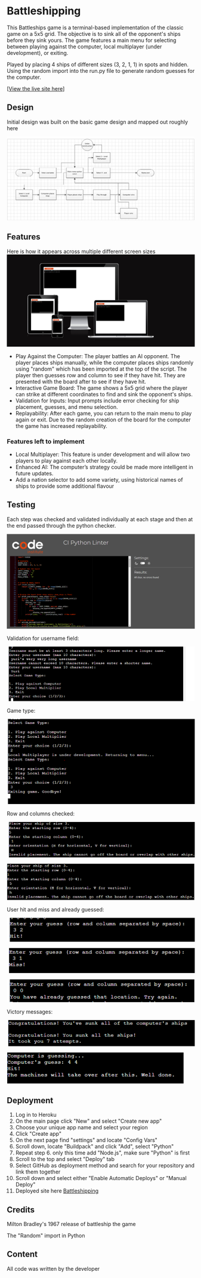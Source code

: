 # Battleshipping 
This Battleships game is a terminal-based implementation of the classic game on a 5x5 grid. The objective is to sink all of the opponent's ships before they sink yours. The game features a main menu for selecting between playing against the computer, local multiplayer (under development), or exiting.

Played by placing 4 ships of different sizes (3, 2, 1, 1) in spots and hidden. Using the random import into the run.py file to generate random guesses for the computer.  

[[View the live site here](https://battleshipping-a257fd2be3f9.herokuapp.com/)]
## Design
Initial design was built on the basic game design and mapped out roughly here 

![Process map](https://raw.githubusercontent.com/YDub12/Project-three-final/refs/heads/main/assets/images/Process%20map%20-%20version%201.PNG)


## Features 
Here is how it appears across multiple different screen sizes
![Am I responsive?](https://raw.githubusercontent.com/YDub12/Project-three-final/refs/heads/main/assets/images/Am%20I%20responsive.PNG)

* Play Against the Computer: The player battles an AI opponent. The player places ships manually, while the computer places ships randomly using "random" which has been imported at the top of the script. The player then guesses row and column to see if they have hit. They are presented with the board after to see if they have hit.  
* Interactive Game Board: The game shows a 5x5 grid where the player can strike at different coordinates to find and sink the opponent's ships.
* Validation for Inputs: Input prompts include error checking for ship placement, guesses, and menu selection.
* Replayability: After each game, you can return to the main menu to play again or exit. Due to the random creation of the board for the computer the game has increased replayability. 
### Features left to implement 
* Local Multiplayer: This feature is under development and will allow two players to play against each other locally.
* Enhanced AI: The computer’s strategy could be made more intelligent in future updates.
* Add a nation selector to add some variety, using historical names of ships to provide some additional flavour
## Testing 
Each step was checked and validated individually at each stage and then at the end passed through the python checker.

![CI Python Linter](https://raw.githubusercontent.com/YDub12/Project-three-final/refs/heads/main/assets/images/Code%20checker.PNG)

Validation for username field: 

![Username validation](https://raw.githubusercontent.com/YDub12/Project-three-final/refs/heads/main/assets/images/username%20validation.PNG)

Game type:

![Game type Validation](https://raw.githubusercontent.com/YDub12/Project-three-final/refs/heads/main/assets/images/Game%20type%20validation.PNG)

Row and columns checked:

![Row validation](https://raw.githubusercontent.com/YDub12/Project-three-final/refs/heads/main/assets/images/Corrected%20validation.PNG)

![Column validation](https://raw.githubusercontent.com/YDub12/Project-three-final/refs/heads/main/assets/images/Column%20validation.PNG)

User hit and miss and already guessed:

![User hit](https://raw.githubusercontent.com/YDub12/Project-three-final/refs/heads/main/assets/images/User%20guess%20hit.PNG)

![User miss](https://raw.githubusercontent.com/YDub12/Project-three-final/refs/heads/main/assets/images/User%20guess%20miss.PNG)

![User duplication](https://raw.githubusercontent.com/YDub12/Project-three-final/refs/heads/main/assets/images/Already%20guessed.PNG)

Victory messages:

![User win](https://raw.githubusercontent.com/YDub12/Project-three-final/refs/heads/main/assets/images/Victory%20message%20-%20player.PNG)

![Computer win](https://raw.githubusercontent.com/YDub12/Project-three-final/refs/heads/main/assets/images/Victory%20message%20-%20computer.PNG)
## Deployment 
1. Log in to Heroku
2. On the main page click "New" and select "Create new app"
3. Choose your unique app name and select your region
4. Click "Create app"
5. On the next page find "settings" and locate "Config Vars"
6. Scroll down, locate "Buildpack" and click "Add", select "Python"
7. Repeat step 6. only this time add "Node.js", make sure "Python" is first
8. Scroll to the top and select "Deploy" tab
9. Select GitHub as deployment method and search for your repository and link them together
10. Scroll down and select either "Enable Automatic Deploys" or "Manual Deploy"
11. Deployed site here [Battleshipping](https://raw.githubusercontent.com/YDub12/Project-three-final/refs/heads/main/assets/images/Process%20map%20-%20version%201.PNG)

## Credits

Milton Bradley's 1967 release of battleship the game 

The "Random" import in Python

## Content 
All code was written by the developer